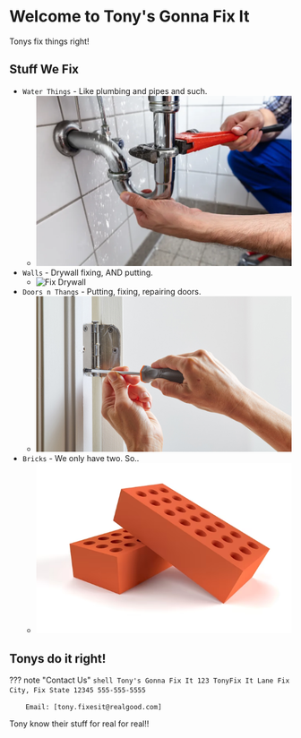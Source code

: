 # Welcome to Tony's Gonna Fix It

Tonys fix things right!

## Stuff We Fix

* `Water Things` - Like plumbing and pipes and such.
  * ![Plumbing](images/plumbing.png)
* `Walls` - Drywall fixing, AND putting.
  * ![Fix Drywall](images/drywall.png)
* `Doors n Thangs` - Putting, fixing, repairing doors.
  * ![Doors](images/doors.png)
* `Bricks` - We only have two. So..
  * ![Bricks](images/bricks.png)

## Tonys do it right!

??? note "Contact Us"
        ``` shell
        Tony's Gonna Fix It
        123 TonyFix It Lane
        Fix City, Fix State
        12345
        555-555-5555
        ```

        Email: [tony.fixesit@realgood.com]

Tony know their stuff for real for real!!

